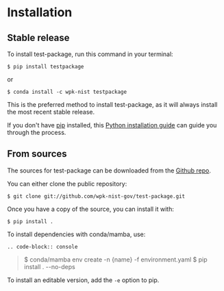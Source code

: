 ```{highlight} shell
```

# Installation

## Stable release

To install test-package, run this command in your terminal:

```console
$ pip install testpackage
```

or

```console
$ conda install -c wpk-nist testpackage
```

This is the preferred method to install test-package, as it will always install the most recent stable release.

If you don't have [pip] installed, this [Python installation guide] can guide
you through the process.

## From sources

The sources for test-package can be downloaded from the [Github repo].

You can either clone the public repository:

```console
$ git clone git://github.com/wpk-nist-gov/test-package.git
```

Once you have a copy of the source, you can install it with:

```console
$ pip install .
```

To install dependencies with conda/mamba, use:

```
.. code-block:: console
```

> \$ conda/mamba env create -n \{name} -f environment.yaml
> \$ pip install . --no-deps

To install an editable version, add the `-e` option to pip.

[github repo]: https://github.com/wpk-nist-gov/test-package
[pip]: https://pip.pypa.io
[python installation guide]: http://docs.python-guide.org/en/latest/starting/installation/
